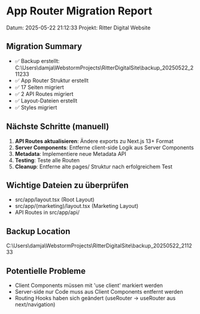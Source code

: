 # App Router Migration Report
Datum: 2025-05-22 21:12:33
Projekt: Ritter Digital Website

## Migration Summary
- ✅ Backup erstellt: C:\Users\damja\WebstormProjects\RitterDigitalSite\backup_20250522_211233
- ✅ App Router Struktur erstellt
- ✅ 17 Seiten migriert
- ✅ 2 API Routes migriert
- ✅ Layout-Dateien erstellt
- ✅ Styles migriert

## Nächste Schritte (manuell)
1. **API Routes aktualisieren**: Ändere exports zu Next.js 13+ Format
2. **Server Components**: Entferne client-side Logik aus Server Components
3. **Metadata**: Implementiere neue Metadata API
4. **Testing**: Teste alle Routen
5. **Cleanup**: Entferne alte pages/ Struktur nach erfolgreichem Test

## Wichtige Dateien zu überprüfen
- src/app/layout.tsx (Root Layout)
- src/app/(marketing)/layout.tsx (Marketing Layout)
- API Routes in src/app/api/

## Backup Location
C:\Users\damja\WebstormProjects\RitterDigitalSite\backup_20250522_211233

## Potentielle Probleme
- Client Components müssen mit 'use client' markiert werden
- Server-side nur Code muss aus Client Components entfernt werden
- Routing Hooks haben sich geändert (useRouter → useRouter aus next/navigation)
